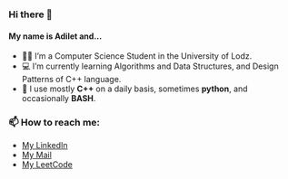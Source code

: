 ### Hi there 👋
#### My name is Adilet and...

- 👨‍🎓 I’m a Computer Science Student in the University of Lodz.
- 💻 I’m currently learning Algorithms and Data Structures, and Design Patterns of C++ language. 
- 🚀 I use mostly **C++** on a daily basis, sometimes **python**, and occasionally **BASH**.

### 📫 How to reach me: 
- [My LinkedIn](https://www.linkedin.com/in/adiletbaim/)
- [My Mail](mailto:adiletbaimyrza@gmail.com)
- [My LeetCode](https://leetcode.com/adiletBaimyrza/)
